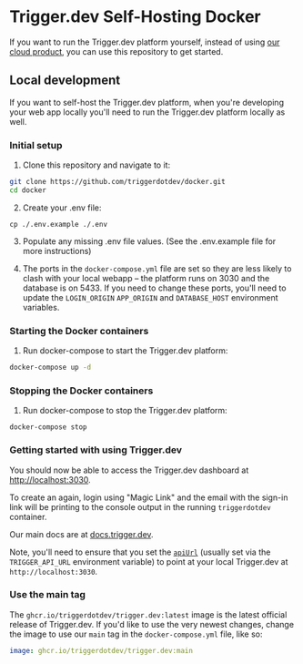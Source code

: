 # Trigger.dev Self-Hosting Docker

If you want to run the Trigger.dev platform yourself, instead of using [our cloud product](https://trigger.dev), you can use this repository to get started.

## Local development

If you want to self-host the Trigger.dev platform, when you're developing your web app locally you'll need to run the Trigger.dev platform locally as well.

### Initial setup

1. Clone this repository and navigate to it:

```sh
git clone https://github.com/triggerdotdev/docker.git
cd docker
```

2. Create your .env file:

```
cp ./.env.example ./.env
```

3. Populate any missing .env file values. (See the .env.example file for more instructions)

4. The ports in the `docker-compose.yml` file are set so they are less likely to clash with your local webapp – the platform runs on 3030 and the database is on 5433. If you need to change these ports, you'll need to update the `LOGIN_ORIGIN` `APP_ORIGIN` and `DATABASE_HOST` environment variables.

### Starting the Docker containers

1. Run docker-compose to start the Trigger.dev platform:

```sh
docker-compose up -d
```

### Stopping the Docker containers

1. Run docker-compose to stop the Trigger.dev platform:

```
docker-compose stop
```

### Getting started with using Trigger.dev

You should now be able to access the Trigger.dev dashboard at [http://localhost:3030](http://localhost:3030/).

To create an again, login using "Magic Link" and the email with the sign-in link will be printing to the console output in the running `triggerdotdev` container.

Our main docs are at [docs.trigger.dev](https://docs.trigger.dev/).

Note, you'll need to ensure that you set the [`apiUrl`](https://trigger.dev/docs/sdk/triggerclient/constructor#parameters) (usually set via the ` TRIGGER_API_URL` environment variable) to point at your local Trigger.dev at `http://localhost:3030`.

### Use the main tag

The `ghcr.io/triggerdotdev/trigger.dev:latest` image is the latest official release of Trigger.dev. If you'd like to use the very newest changes, change the image to use our `main` tag in the `docker-compose.yml` file, like so:

```yaml
image: ghcr.io/triggerdotdev/trigger.dev:main
```